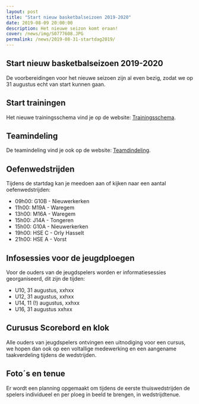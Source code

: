 ```yaml
---
layout: post
title: "Start nieuw basketbalseizoen 2019-2020"
date: 2019-08-09 20:00:00
description: Het nieuwe seizon komt eraan!
cover: /news/img/S0777608.JPG
permalink: /news/2019-08-31-startdag2019/
---
```


## Start nieuw basketbalseizoen 2019-2020

De voorbereidingen voor het nieuwe seizoen zijn al even bezig, zodat we op 31 augustus echt van start kunnen gaan.

## Start trainingen

Het nieuwe trainingsschema vind je op de website: [Trainingsschema](http://www.basketlummen.be/training).

## Teamindeling

De teamindeling vind je ook op de website: [Teamdindeling](http://www.basketlummen.be/).

## Oefenwedstrijden

Tijdens de startdag kan je meedoen aan of kijken naar een aantal oefenwedstrijden:

- 09h00:  G10B - Nieuwerkerken
- 11h00:  M19A - Waregem
- 13h00:  M16A - Waregem
- 15h00:  J14A - Tongeren
- 15h00:  G10A - Nieuwerkerken
- 19h00:  HSE C - Orly Hasselt
- 21h00:  HSE A - Vorst

## Infosessies voor de jeugdploegen

Voor de ouders van de jeugdspelers worden er informatiesessies georganiseerd, dit zijn de tijden:
- U10, 31 augustus, xxhxx
- U12, 31 augustus, xxhxx
- U14, 11 (!) augustus, xxhxx
- U16, 31 augustus xxhxx

## Curusus Scorebord en klok

Alle ouders van jeugdspelers ontvingen een uitnodiging voor een cursus, we hopen dan ook op een voltallige medewerking en een aangename taakverdeling tijdens de wedstrijden.

## Foto´s en tenue

Er wordt een planning opgemaakt om tijdens de eerste thuiswedstrijden de spelers individueel en per ploeg in beeld te brengen, in wedstrijdtenue.




